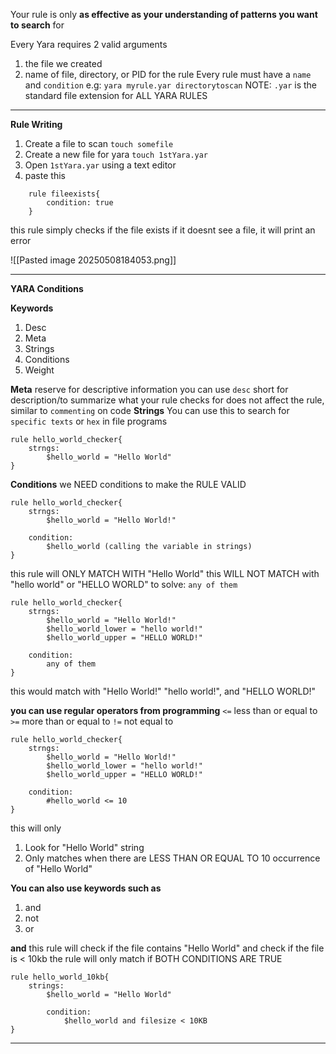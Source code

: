 Your rule is only **as effective as your understanding of patterns you want to search** for

Every Yara requires 2 valid arguments
1. the file we created
2. name of file, directory, or PID for the rule
Every rule must have a `name` and `condition`
e.g: `yara myrule.yar directorytoscan`
NOTE: `.yar` is the standard file extension for ALL YARA RULES

---
**Rule Writing**
1. Create a file to scan
		`touch somefile`
2. Create a new file for yara
		`touch 1stYara.yar`
3. Open `1stYara.yar` using a text editor
4. paste this
```
	rule fileexists{
		condition: true
	}
```
this rule simply checks if the  file exists
if it doesnt see a file, it will print an error

![[Pasted image 20250508184053.png]]


---
**YARA Conditions**

**Keywords**

1. Desc 
2. Meta
3. Strings
4. Conditions
5. Weight


 **Meta**
		reserve for descriptive information
		you can use `desc` short for description/to summarize what your rule checks for
		does not affect the rule, similar to `commenting` on code
**Strings**
		You can use this to search for `specific texts` or `hex` in file programs
```
rule hello_world_checker{
	strngs:
		$hello_world = "Hello World"
}
```
**Conditions**
		we NEED conditions to make the RULE VALID
```
rule hello_world_checker{
	strngs:
		$hello_world = "Hello World!"

	condition:
		$hello_world (calling the variable in strings)
}
```

this rule will ONLY MATCH WITH "Hello World"
this WILL NOT MATCH with "hello world" or "HELLO WORLD"
to solve: `any of them`
```
rule hello_world_checker{
	strngs:
		$hello_world = "Hello World!"
		$hello_world_lower = "hello world!"
		$hello_world_upper = "HELLO WORLD!"
		
	condition:
		any of them
}
```
this would match with 
"Hello World!"
"hello world!", and
"HELLO WORLD!"


**you can use regular operators from programming**
`<=` less than or equal to
`>=` more than or equal to
`!=` not equal to

```
rule hello_world_checker{
	strngs:
		$hello_world = "Hello World!"
		$hello_world_lower = "hello world!"
		$hello_world_upper = "HELLO WORLD!"
		
	condition:
		#hello_world <= 10
}
```

this will only 
1. Look for "Hello World" string
2. Only matches when there are LESS THAN OR EQUAL TO 10 occurrence of "Hello World"

**You can also use keywords such as**
1. and
2. not
3. or

**and**
this rule will check if the file contains "Hello World" and check if the file is < 10kb
the rule will only match if BOTH CONDITIONS ARE TRUE
```
rule hello_world_10kb{
	strings: 
		$hello_world = "Hello World"

		condition: 
			$hello_world and filesize < 10KB
}
```




****


